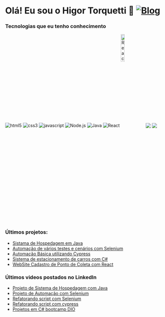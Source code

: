 # Olá! Eu sou o Higor Torquetti 🙋   [![Blog](	https://img.shields.io/badge/LinkedIn-0077B5?style=for-the-badge&logo=linkedin&logoColor=white)](https://www.linkedin.com/in/higor-t-64b1b8155/)

### Tecnologias que eu tenho conhecimento

<div style="display: inline_block"></bv>
<img align="center" alt="html5" src="https://img.shields.io/badge/HTML-239120?style=for-the-badge&logo=html5&logoColor=white">
<img align="center" alt="css3" src="https://img.shields.io/badge/CSS3-1572B6?style=for-the-badge&logo=css3&logoColor=white">
<img align="center" alt="javascript" src="https://img.shields.io/badge/JavaScript-F7DF1E?style=for-the-badge&logo=javascript&logoColor=black">
<img align="center" alt="Node.js" src="https://img.shields.io/badge/Node.js-43853D?style=for-the-badge&logo=node.js&logoColor=white">
<img align="center" alt="Java" src="https://img.shields.io/badge/Java-ED8B00?style=for-the-badge&logo=openjdk&logoColor=white">
<img align="center" alt="React" src="https://img.shields.io/badge/React-20232A?style=for-the-badge&logo=react&logoColor=61DAFBe">
<img align="center" alt="React"  width=15% src="https://upload.wikimedia.org/wikipedia/commons/9/9f/Selenium_logo.svg">
<img align="center" alter="C#" src="https://img.shields.io/badge/c%23-%23239120.svg?style=for-the-badge&logo=c-sharp&logoColor=white">
<img align="center" alter="typescript" src="https://img.shields.io/badge/typescript-%23007ACC.svg?style=for-the-badge&logo=typescript&logoColor=white">


</div></br>

### Últimos projetos:
- [Sistama de Hospedagem em Java](https://github.com/higortorquetti/HospedagemJava)
- [Automação de vários testes e cenários com Selenium](https://github.com/higortorquetti/automationExercise)</br>
- [Automação Básica utilizando Cypress](https://github.com/higortorquetti/cypress-basico-v2)</br>
- [Sistema de estacionamento de carros com C#](https://github.com/higortorquetti/trilha-net-fundamentos-desafio)</br>
- [WebSite Cadastro de Ponto de Coleta com React](https://github.com/higortorquetti/AppColetaReact/tree/main)

### Últimos videos postados no LinkedIn
- [Projeto de Sistema de Hospedagem com Java](https://www.linkedin.com/feed/update/urn:li:activity:7135729010998730753/)
- [Projeto de Automação com Selenium](https://www.linkedin.com/feed/update/urn:li:activity:7128456085119598593/)
- [Refatorando script com Selenium](https://www.linkedin.com/feed/update/urn:li:activity:7124484295452221442/)
- [Refatorando script com cypress](https://www.linkedin.com/posts/higor-t-64b1b8155_eai-galera-bom-memo-ontem-eu-postei-um-activity-7117509437799510016-lqan?utm_source=share&utm_medium=member_desktop)
- [Projetos em C# bootcamp DIO](https://www.linkedin.com/posts/higor-t-64b1b8155_eai-galera-bom-memo-hoje-vim-aqui-compartilhar-activity-7122612135448199168-BrlV?utm_source=share&utm_medium=member_desktop) 
